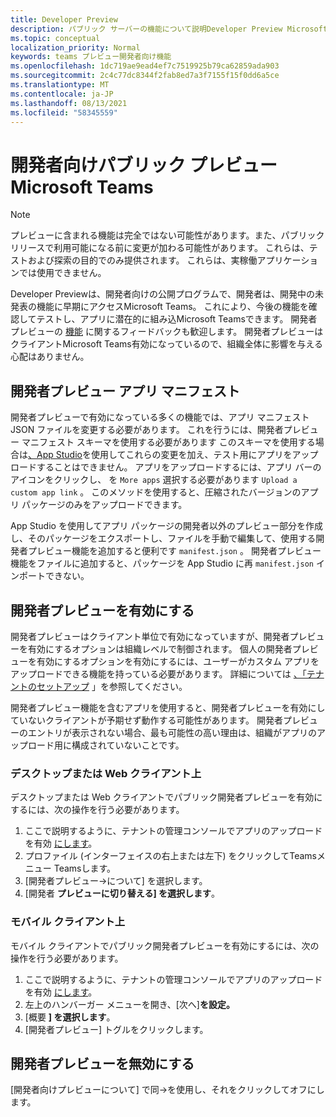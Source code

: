 ```yaml
---
title: Developer Preview
description: パブリック サーバーの機能について説明Developer Preview Microsoft Teams
ms.topic: conceptual
localization_priority: Normal
keywords: teams プレビュー開発者向け機能
ms.openlocfilehash: 1dc719ae9ead4ef7c7519925b79ca62859ada903
ms.sourcegitcommit: 2c4c77dc8344f2fab8ed7a3f7155f15f0dd6a5ce
ms.translationtype: MT
ms.contentlocale: ja-JP
ms.lasthandoff: 08/13/2021
ms.locfileid: "58345559"
---
```

# <a name="public-developer-preview-for-microsoft-teams"></a>開発者向けパブリック プレビュー Microsoft Teams

>[!NOTE]
>プレビューに含まれる機能は完全ではない可能性があります。また、パブリック リリースで利用可能になる前に変更が加わる可能性があります。 これらは、テストおよび探索の目的でのみ提供されます。 これらは、実稼働アプリケーションでは使用できません。

Developer Previewは、開発者向けの公開プログラムで、開発者は、開発中の未発表の機能に早期にアクセスMicrosoft Teams。 これにより、今後の機能を確認してテストし、アプリに潜在的に組み込Microsoft Teamsできます。 開発者プレビューの [機能](~/feedback.md) に関するフィードバックも歓迎します。 開発者プレビューはクライアントMicrosoft Teams有効になっているので、組織全体に影響を与える心配はありません。

## <a name="developer-preview-app-manifest"></a>開発者プレビュー アプリ マニフェスト

開発者プレビューで有効になっている多くの機能では、アプリ マニフェスト JSON ファイルを変更する必要があります。 これを行うには、開発者プレビュー マニフェスト スキーマ[](~/resources/schema/manifest-schema-dev-preview.md)を使用する必要があります このスキーマを使用する場合は[、App Studio](~/concepts/build-and-test/app-studio-overview.md)を使用してこれらの変更を加え、テスト用にアプリをアップロードすることはできません。 アプリをアップロードするには、アプリ バーのアイコンをクリックし、 を `More apps` 選択する必要があります `Upload a custom app link` 。 このメソッドを使用すると、圧縮されたバージョンのアプリ パッケージのみをアップロードできます。

App Studio を使用してアプリ パッケージの開発者以外のプレビュー部分を作成し、そのパッケージをエクスポートし、ファイルを手動で編集して、使用する開発者プレビュー機能を追加すると便利です `manifest.json` 。 開発者プレビュー機能をファイルに追加すると、パッケージを App Studio に再 `manifest.json` インポートできない。

## <a name="enable-developer-preview"></a>開発者プレビューを有効にする

開発者プレビューはクライアント単位で有効になっていますが、開発者プレビューを有効にするオプションは組織レベルで制御されます。 個人の開発者プレビューを有効にするオプションを有効にするには、ユーザーがカスタム アプリをアップロードできる機能を持っている必要があります。 詳細については [、「テナントのセットアップ](~/concepts/build-and-test/prepare-your-o365-tenant.md) 」を参照してください。

開発者プレビュー機能を含むアプリを使用すると、開発者プレビューを有効にしていないクライアントが予期せず動作する可能性があります。 開発者プレビューのエントリが表示されない場合、最も可能性の高い理由は、組織がアプリのアップロード用に構成されていないことです。

### <a name="on-a-desktop-or-web-client"></a>デスクトップまたは Web クライアント上

デスクトップまたは Web クライアントでパブリック開発者プレビューを有効にするには、次の操作を行う必要があります。

1. ここで説明するように、テナントの管理コンソールでアプリのアップロードを有効 [にします](~/concepts/build-and-test/prepare-your-o365-tenant.md)。
1. プロファイル (インターフェイスの右上または左下) をクリックしてTeamsメニュー Teamsします。
1. [開発者プレビュー→について] を選択します。
1. [開発者 **プレビューに切り替える] を選択します**。

### <a name="on-a-mobile-client"></a>モバイル クライアント上

モバイル クライアントでパブリック開発者プレビューを有効にするには、次の操作を行う必要があります。

1. ここで説明するように、テナントの管理コンソールでアプリのアップロードを有効 [にします](~/concepts/build-and-test/prepare-your-o365-tenant.md)。
1. 左上のハンバーガー メニューを開き、[次へ]**を設定。**
1. [概要 **] を選択します**。
1. [開発者プレビュー] トグルをクリックします。

## <a name="disable-developer-preview"></a>開発者プレビューを無効にする

[開発者向けプレビューについて] で同→を使用し、それをクリックしてオフにします。



